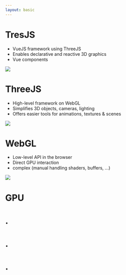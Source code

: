 ```yaml
---
layout: basic
---
```


<div class="flex flex-col gap-3 mt-3">

  <div
    class="flex flex-row justify-between items-center p-4 mx-20"
    v-mark="{ at: 3, color: '#36ab7a', type: 'box' }"
    v-click="3"
  >
    <div class="!w-35 shrink-0">
      <h1 class="!mb-0">TresJS</h1>
    </div>
    <div class="w-full pr-5">
      <ul>
        <li>VueJS framework using ThreeJS</li>
        <li>Enables declarative and reactive 3D graphics</li>
        <li>Vue components</li>
      </ul>
    </div>
    <div class="!w-30 shrink-0">
      <img src="/assets/logos/TresJS.png" class="" />
    </div>
  </div>

  <div
    class="flex flex-row justify-between items-center p-4 mx-10"
    v-mark="{ at: 2, color: '#26ab7a', type: 'box' }"
    v-click="2"
  >
    <div class="!w-45 shrink-0">
      <h1 class="!mb-0">ThreeJS</h1>
    </div>
    <div class="w-full pr-5">
      <ul>
        <li>High-level framework on WebGL</li>
        <li>Simplifies 3D objects, cameras, lighting</li>
        <li>Offers easier tools for animations, textures & scenes</li>
      </ul>
    </div>
    <div class="!w-40 shrink-0">
      <img src="/assets/logos/ThreeJS.png" class="w-22" />
    </div>
  </div>

  <div
    class="flex flex-row justify-between items-center p-4"
    v-mark="{ at: 1, color: '#26ab7a', type: 'box' }"
    v-click="1"
  >
    <div class="!w-55 shrink-0">
      <h1 class="!mb-0">WebGL</h1>
    </div>
    <div class="w-full pr-5">
      <ul>
        <li>Low-level API in the browser</li>
        <li>Direct GPU interaction</li>
        <li>complex (manual handling shaders, buffers, ...)</li>
      </ul>
    </div>
    <div class="!w-50 shrink-0">
      <img src="/assets/logos/WebGL.png" class="w-30" />
    </div>
  </div>

  <div
    class="flex flex-col justify-start items-center w-screen h-50 absolute left-0 -bottom-21"
    v-mark="{ at: 0, color: '#26ab7a', type: 'box' }"
    v-click="0"
  >
    <div>
      <h1 class="!mb-0 !mt-2">GPU</h1>
    </div>
    <div>
      <h1 class="!mb-0 !-mt-6">.</h1>
    </div>
    <div>
      <h1 class="!mb-0 !-mt-6">.</h1>
    </div>
    <div>
      <h1 class="!mb-0 !-mt-6">.</h1>
    </div>
  </div>

</div>
